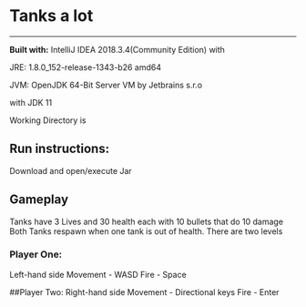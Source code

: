 # Tanks a lot 

***

 **Built with:** IntelliJ IDEA 2018.3.4(Community Edition) with 
 
JRE: 1.8.0_152-release-1343-b26 amd64

JVM: OpenJDK 64-Bit Server VM by Jetbrains s.r.o

with JDK 11

Working Directory is 
## Run instructions:

Download and open/execute Jar

## Gameplay

Tanks have 3 Lives and 30 health each with 10 bullets that do 10 damage
Both Tanks respawn when one tank is out of health. 
There are two levels

### Player One: 
Left-hand side
Movement - WASD
Fire - Space

##Player Two:
Right-hand side
Movement - Directional keys
Fire - Enter

